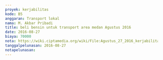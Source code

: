 ```yaml
---
proyek: kerjabilitas
kode: B5
anggaran: Transport lokal
nama: M. Akbar Pribadi
title: beli bensin untuk transport area medan Agustus 2016
date: 2016-08-27
biaya: 70000
nota: https://wiki.ciptamedia.org/wiki/File:Agustus_27_2016_kerjabilitas_B5_transport_lokal_medan_akbar.JPG
tanggalpelunasan: 2016-08-27
notapelunasan:
---
```


